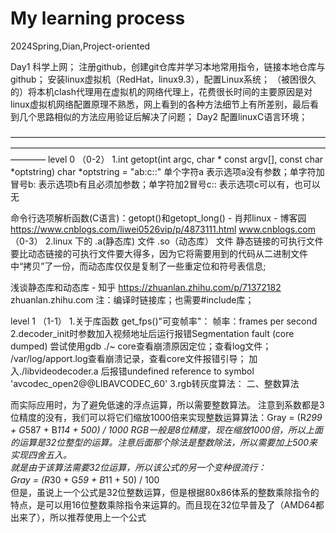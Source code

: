 # My learning process
2024Spring,Dian,Project-oriented

Day1 科学上网；
     注册github，创建git仓库并学习本地常用指令，链接本地仓库与github；
     安装linux虚拟机（RedHat，linux9.3），配置Linux系统；
     （被困很久的）将本机clash代理用在虚拟机的网络代理上，花费很长时间的主要原因是对linux虚拟机网络配置原理不熟悉，网上看到的各种方法细节上有所差别，最后看到几个思路相似的方法应用验证后解决了问题；
Day2 配置linuxC语言环境；

————————————————————————————————————————————————————————————————————————————
level 0
（0-2）
1.int getopt(int argc, char * const argv[],
                  const char *optstring)
char *optstring = "ab:c::"
单个字符a         表示选项a没有参数；单字符加冒号b:     表示选项b有且必须加参数；单字符加2冒号c::   表示选项c可以有，也可以无

命令行选项解析函数(C语言)：getopt()和getopt_long() - 肖邦linux - 博客园
https://www.cnblogs.com/liwei0526vip/p/4873111.html
www.cnblogs.com
（0-3）
2.linux 下的 .a(静态库) 文件 .so（动态库） 文件
静态链接的可执行文件要比动态链接的可执行文件要大得多，因为它将需要用到的代码从二进制文件中“拷贝”了一份，而动态库仅仅是复制了一些重定位和符号表信息;

浅谈静态库和动态库 - 知乎
https://zhuanlan.zhihu.com/p/71372182
zhuanlan.zhihu.com
注：编译时链接库；也需要#include库；

level 1
（1-1）
1.关于库函数 get_fps()"可变帧率"：
帧率：frames per second
2.decoder_init时参数加入视频地址后运行报错Segmentation fault (core dumped)
尝试使用gdb ./~ core查看崩溃原因定位；查看log文件；
/var/log/apport.log查看崩溃记录，查看core文件报错引导；
加入./libvideodecoder.a 后报错undefined reference to symbol 'avcodec_open2@@LIBAVCODEC_60'
3.rgb转灰度算法：
二、整数算法

而实际应用时，为了避免低速的浮点运算，所以需要整数算法。
注意到系数都是3位精度的没有，我们可以将它们缩放1000倍来实现整数运算算法：Gray = (R*299 + G*587 + B*114 + 500) / 1000
RGB一般是8位精度，现在缩放1000倍，所以上面的运算是32位整型的运算。注意后面那个除法是整数除法，所以需要加上500来实现四舍五入。    
就是由于该算法需要32位运算，所以该公式的另一个变种很流行：     
Gray = (R*30 + G*59 + B*11 + 50) / 100　　       
但是，虽说上一个公式是32位整数运算，但是根据80x86体系的整数乘除指令的特点，是可以用16位整数乘除指令来运算的。而且现在32位早普及了（AMD64都出来了），所以推荐使用上一个公式

